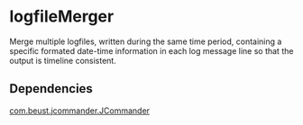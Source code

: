 # logfileMerger
Merge multiple logfiles, written during the same time period, containing a specific formated date-time information in each log message line so that the output is timeline consistent.

## Dependencies
[com.beust.jcommander.JCommander](cbeust/jcommander)
